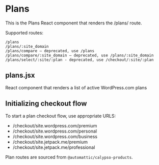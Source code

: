 # Plans

This is the Plans React component that renders the /plans/ route.

Supported routes:

```
/plans
/plans/:site_domain
/plans/compare — deprecated, use /plans
/plans/compare/:site_domain — deprecated, use /plans/:site_domain
/plans/select/:site/:plan - deprecated, use /checkout/:site/:plan
```

## plans.jsx

React component that renders a list of active WordPress.com plans

## Initializing checkout flow

To start a plan checkout flow, use appropriate URLS:

- /checkout/site.wordpress.com/premium
- /checkout/site.wordpress.com/personal
- /checkout/site.wordpress.com/business
- /checkout/site.jetpack.me/premium
- /checkout/site.jetpack.me/professional

Plan routes are sourced from `@automattic/calypso-products`.
